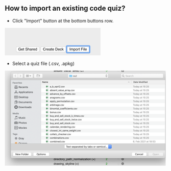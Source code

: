 ## How to import an existing code quiz?

- Click "Import" button at the bottom buttons row.

<img src="images/import-1.png" width="300">

- Select a quiz file (.csv, .apkg)

<img src="images/import-2.png" width="600">
